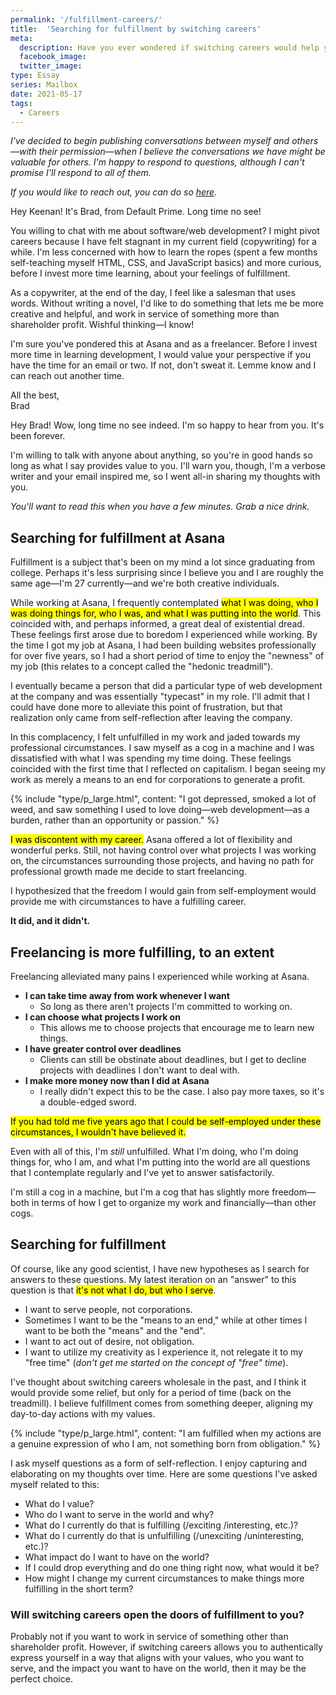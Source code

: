 ```yaml
---
permalink: '/fulfillment-careers/'
title:  'Searching for fulfillment by switching careers'
meta: 
  description: Have you ever wondered if switching careers would help you feel more fulfilled? So have I, and many others. 
  facebook_image: 
  twitter_image: 
type: Essay
series: Mailbox
date: 2021-05-17
tags:
  - Careers
---
```


_I've decided to begin publishing conversations between myself and others—with their permission—when I believe the conversations we have might be valuable for others. I'm happy to respond to questions, although I can't promise I'll respond to all of them._

_If you would like to reach out, you can do so [here](/contact)._

<div class="mailbox">
  <span class="mailbox-icon"></span>

  <p>Hey Keenan! It's Brad, from Default Prime. Long time no see!</p>

  <p>You willing to chat with me about software/web development? I might pivot careers because I have felt stagnant in my current field (copywriting) for a while. I'm less concerned with how to learn the ropes (spent a few months self-teaching myself HTML, CSS, and JavaScript basics) and more curious, before I invest more time learning, about your feelings of fulfillment.</p>

  <p>As a copywriter, at the end of the day, I feel like a salesman that uses words. Without writing a novel, I'd like to do something that lets me be more creative and helpful, and work in service of something more than shareholder profit. Wishful thinking—I know!</p>

  <p>I'm sure you've pondered this at Asana and as a freelancer. Before I invest more time in learning development, I would value your perspective if you have the time for an email or two. If not, don't sweat it. Lemme know and I can reach out another time.</p>

  <p>All the best,<br>
  Brad</p>
</div>

Hey Brad! Wow, long time no see indeed. I'm so happy to hear from you. It's been forever.

I'm willing to talk with anyone about anything, so you're in good hands so long as what I say provides value to you. I'll warn you, though, I'm a verbose writer and your email inspired me, so I went all-in sharing my thoughts with you. 

_You'll want to read this when you have a few minutes. Grab a nice drink._

## Searching for fulfillment at Asana

Fulfillment is a subject that's been on my mind a lot since graduating from college. Perhaps it's less surprising since I believe you and I are roughly the same age—I'm 27 currently—and we're both creative individuals.

While working at Asana, I frequently contemplated <mark>what I was doing, who I was doing things for, who I was, and what I was putting into the world</mark>. This coincided with, and perhaps informed, a great deal of existential dread. These feelings first arose due to boredom I experienced while working. By the time I got my job at Asana, I had been building websites professionally for over five years, so I had a short period of time to enjoy the "newness" of my job (this relates to a concept called the "hedonic treadmill"). 

I eventually became a person that did a particular type of web development at the company and was essentially "typecast" in my role. I'll admit that I could have done more to alleviate this point of frustration, but that realization only came from self-reflection after leaving the company.

[//]: # (TODO: Write an article about the hedonic treadmill and link to it here)

In this complacency, I felt unfulfilled in my work and jaded towards my professional circumstances. I saw myself as a cog in a machine and I was dissatisfied with what I was spending my time doing. These feelings coincided with the first time that I reflected on capitalism. I began seeing my work as merely a means to an end for corporations to generate a profit. 

{% include "type/p_large.html", content: "I got depressed, smoked a lot of weed, and saw something I used to love doing—web development—as a burden, rather than an opportunity or passion." %}

<mark>I was discontent with my career.</mark> Asana offered a lot of flexibility and wonderful perks. Still, not having control over what projects I was working on, the circumstances surrounding those projects, and having no path for professional growth made me decide to start freelancing.

I hypothesized that the freedom I would gain from self-employment would provide me with circumstances to have a fulfilling career.

**It did, and it didn't.**

## Freelancing is more fulfilling, to an extent

Freelancing alleviated many pains I experienced while working at Asana.

- **I can take time away from work whenever I want** 
  - So long as there aren't projects I'm committed to working on.
- **I can choose what projects I work on**
  - This allows me to choose projects that encourage me to learn new things.
- **I have greater control over deadlines** 
  - Clients can still be obstinate about deadlines, but I get to decline projects with deadlines I don't want to deal with.
- **I make more money now than I did at Asana**
  - I really didn't expect this to be the case. I also pay more taxes, so it's a double-edged sword.

<mark>If you had told me five years ago that I could be self-employed under these circumstances, I wouldn't have believed it.</mark>

Even with all of this, I'm <em>still</em> unfulfilled. What I'm doing, who I'm doing things for, who I am, and what I'm putting into the world are all questions that I contemplate regularly and I've yet to answer satisfactorily. 

I'm still a cog in a machine, but I'm a cog that has slightly more freedom—both in terms of how I get to organize my work and financially—than other cogs.

## Searching for fulfillment

Of course, like any good scientist, I have new hypotheses as I search for answers to these questions. My latest iteration on an "answer" to this question is that <mark>it's not what I do, but who I serve</mark>. 

- I want to serve people, not corporations.
- Sometimes I want to be the "means to an end," while at other times I want to be both the "means" and the "end".
- I want to act out of desire, not obligation. 
- I want to utilize my creativity as I experience it, not relegate it to my "free time" (_don't get me started on the concept of "free" time_).

[//]: # (TODO: Write an article about aligning actions with values and link here)

I've thought about switching careers wholesale in the past, and I think it would provide some relief, but only for a period of time (back on the treadmill). I believe fulfillment comes from something deeper, aligning my day-to-day actions with my values. 

{% include "type/p_large.html", content: "I am fulfilled when my actions are a genuine expression of who I am, not something born from obligation." %}

[//]: # (TODO: Write an article about how I capture and elaborate on questions with Roam)

I ask myself questions as a form of self-reflection. I enjoy capturing and elaborating on my thoughts over time. Here are some questions I've asked myself related to this:

- What do I value?
- Who do I want to serve in the world and why?
- What do I currently do that is fulfilling (/exciting /interesting, etc.)?
- What do I currently do that is unfulfilling (/unexciting /uninteresting, etc.)?
- What impact do I want to have on the world?
- If I could drop everything and do one thing right now, what would it be?
- How might I change my current circumstances to make things more fulfilling in the short term?

### Will switching careers open the doors of fulfillment to you?

Probably not if you want to work in service of something other than shareholder profit. However, if switching careers allows you to authentically express yourself in a way that aligns with your values, who you want to serve, and the impact you want to have on the world, then it may be the perfect choice.